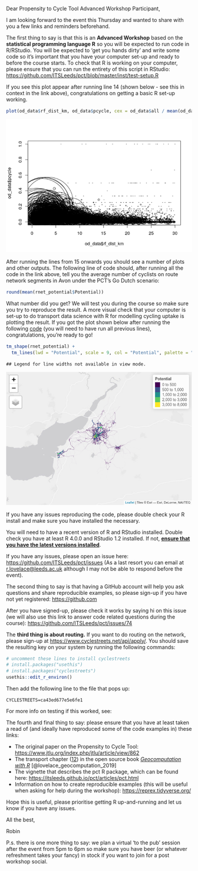 
Dear Propensity to Cycle Tool Advanced Workshop Participant,

I am looking forward to the event this Thursday and wanted to share with
you a few links and reminders beforehand.

The first thing to say is that this is an **Advanced Workshop** based on
the **statistical programming language R** so you will be expected to
run code in R/RStudio. You will be expected to ‘get you hands dirty’ and
write some code so it’s important that you have your computer set-up and
ready to before the course starts. To check that R is working on your
computer, please ensure that you can run the entirety of this script in
RStudio: <https://github.com/ITSLeeds/pct/blob/master/inst/test-setup.R>

If you see this plot appear after running line 14 (shown below - see
this in context in the link above), congratulations on getting a basic R
set-up working.

``` r
plot(od_data$rf_dist_km, od_data$pcycle, cex = od_data$all / mean(od_data$all))
```

![](workshop-msg_files/figure-gfm/unnamed-chunk-2-1.png)<!-- -->

After running the lines from 15 onwards you should see a number of plots
and other outputs. The following line of code should, after running all
the code in the link above, tell you the average number of cyclists on
route network segments in Avon under the PCT’s Go Dutch scenario:

``` r
round(mean(rnet_potential$Potential))
```

What number did you get? We will test you during the course so make sure
you try to reproduce the result. A more visual check that your computer
is set-up to do transport data science with R for modelling cycling
uptake is plotting the result. If you got the plot shown below after
running the following
[code](https://github.com/ITSLeeds/pct/blob/8fb7b876a3b372c728c8e09f1a2a2004272b37d0/inst/test-setup.R#L59-L60)
(you will need to have run all previous lines), congratulations, you’re
ready to go!

``` r
tm_shape(rnet_potential) +
  tm_lines(lwd = "Potential", scale = 9, col = "Potential", palette = "viridis", breaks = b)
```

    ## Legend for line widths not available in view mode.

![](workshop-msg_files/figure-gfm/unnamed-chunk-4-1.png)<!-- -->

If you have any issues reproducing the code, please double check your R
install and make sure you have installed the necessary.

You will need to have a recent version of R and RStudio installed.
Double check you have at least R 4.0.0 and RStudio 1.2 installed. If
not, [**ensure that you have the latest versions
installed**](https://rstudio-education.github.io/hopr/starting.html).

If you have any issues, please open an issue here:
<https://github.com/ITSLeeds/pct/issues> (As a last resort you can email
at <r.lovelace@leeds.ac.uk> although I may not be able to respond before
the event).

The second thing to say is that having a GitHub account will help you
ask questions and share reproducible examples, so please sign-up if you
have not yet registered: <https://github.com>

After you have signed-up, please check it works by saying hi on this
issue (we will also use this link to answer code related questions
during the course): <https://github.com/ITSLeeds/pct/issues/74>

The **third thing is about routing.** If you want to do routing on the
network, please sign-up at <https://www.cyclestreets.net/api/apply/>.
You should save the resulting key on your system by running the
following commands:

``` r
# uncomment these lines to install cyclestreets
# install.packages("usethis")
# install.packages("cyclestreets")
usethis::edit_r_environ()
```

Then add the following line to the file that pops up:

    CYCLESTREETS=ca43ed677e5e6fe1

For more info on testing if this worked, see:

The fourth and final thing to say: please ensure that you have at least
taken a read of (and ideally have reproduced some of the code examples
in) these links:

-   The original paper on the Propensity to Cycle Tool:
    <https://www.jtlu.org/index.php/jtlu/article/view/862>
-   The transport chapter
    ([12](https://geocompr.robinlovelace.net/transport.html)) in the
    open source book [*Geocomputation with
    R*](https://geocompr.robinlovelace.net/)
    \[@lovelace\_geocomputation\_2019\]
-   The vignette that describes the pct R package, which can be found
    here: <https://itsleeds.github.io/pct/articles/pct.html>
-   Information on how to create reproducible examples (this will be
    useful when asking for help during the workshop):
    <https://reprex.tidyverse.org/>

Hope this is useful, please prioritise getting R up-and-running and let
us know if you have any issues.

All the best,

Robin

P.s. there is one more thing to say: we plan a virtual ‘to the pub’
session after the event from 5pm to 6pm so make sure you have beer (or
whatever refreshment takes your fancy) in stock if you want to join for
a post workshop social.
